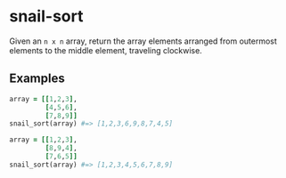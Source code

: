 # snail-sort
Given an `n x n` array, return the array elements arranged from outermost elements to the middle element, traveling clockwise.

## Examples

```ruby
array = [[1,2,3],
         [4,5,6],
         [7,8,9]]
snail_sort(array) #=> [1,2,3,6,9,8,7,4,5]
```

```ruby
array = [[1,2,3],
         [8,9,4],
         [7,6,5]]
snail_sort(array) #=> [1,2,3,4,5,6,7,8,9]
```

